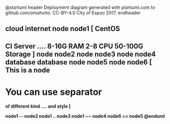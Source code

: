 @startuml
header
Deployment diagram generated with plantuml.com to github.com/omahoito. CC-BY-4.0 City of Espoo 2017.
endheader

cloud internet
node node1 [
CentOS
----
CI Server
....
8-16G RAM
2-8 CPU
50-100G Storage
]
node node2
node node3
node node4
database database
node node5
node node6 [
This is a <b>node
----
You can use separator
====
of different kind
....
and style
]

node1 -- node2
node1 .. node3
node1 ~~ node4
node6 == node5
@enduml
